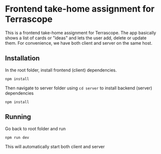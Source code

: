 # Frontend take-home assignment for Terrascope

This is a frontend take-home assignment for Terrascope. The app basically shows a list of cards or "ideas" and lets the user add, delete or update them.
For convenience, we have both client and server on the same host.

## Installation

In the root folder, install frontend (client) dependencies.

```
npm install
```

Then navigate to server folder using `cd server` to install backend (server) dependencies

```
npm install
```

## Running

Go back to root folder and run

```
npm run dev
```

This will automatically start both client and server
